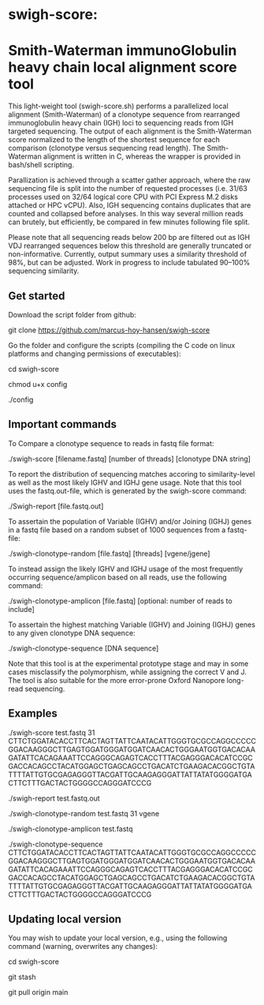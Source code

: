# swigh-score:
# Smith-Waterman immunoGlobulin heavy chain local alignment score tool

This light-weight tool (swigh-score.sh) performs a parallelized local alignment (Smith-Waterman) of a clonotype sequence from rearranged immunoglobulin heavy chain (IGH) loci to sequencing reads from IGH targeted sequencing. The output of each alignment is the Smith-Waterman score normalized to the length of the shortest sequence for each comparison (clonotype versus sequencing read length). The Smith-Waterman alignment is written in C, whereas the wrapper is provided in bash/shell scripting. 

Parallization is achieved through a scatter gather approach, where the raw sequencing file is split into the number of requested processes (i.e. 31/63 processes used on 32/64 logical core CPU with PCI Express M.2 disks attached or HPC vCPU). Also, IGH sequencing contains duplicates that are counted and collapsed before analyses. In this way several million reads can brutely, but efficiently, be compared in few minutes following file split. 

Please note that all sequencing reads below 200 bp are filtered out as IGH VDJ rearranged sequences below this threshold are generally truncated or non-informative. Currently, output summary uses a similarity threshold of 98%, but can be adjusted. Work in progress to include tabulated 90–100% sequencing similarity. 

## Get started
Download the script folder from github:

git clone https://github.com/marcus-hoy-hansen/swigh-score

Go the folder and configure the scripts (compiling the C code on linux platforms and changing permissions of executables):

cd swigh-score

chmod u+x config

./config


## Important commands
To Compare a clonotype sequence to reads in fastq file format: 

./swigh-score [filename.fastq] [number of threads] [clonotype DNA string]

To report the distribution of sequencing matches accoring to similarity-level as well as the most likely IGHV and IGHJ gene usage. Note that this tool uses the fastq.out-file, which is generated by the swigh-score command:

./Swigh-report [file.fastq.out]

To assertain the population of Variable (IGHV) and/or Joining (IGHJ) genes in a fastq file based on a random subset of 1000 sequences from a fastq-file:

./swigh-clonotype-random [file.fastq] [threads] [vgene/jgene]

To instead assign the likely IGHV and IGHJ usage of the most frequently occurring sequence/amplicon based on all reads, use the following command:

./swigh-clonotype-amplicon [file.fastq] [optional: number of reads to include]

To assertain the highest matching Variable (IGHV) and Joining (IGHJ) genes to any given clonotype DNA sequence:

./swigh-clonotype-sequence [DNA sequence]

Note that this tool is at the experimental prototype stage and may in some cases misclassify the polymorphism, while assigning the correct V and J. The tool is also suitable for the more error-prone Oxford Nanopore long-read sequencing.

## Examples
./swigh-score test.fastq 31 CTTCTGGATACACCTTCACTAGTTATTCAATACATTGGGTGCGCCAGGCCCCCGGACAAGGGCTTGAGTGGATGGGATGGATCAACACTGGGAATGGTGACACAAGATATTCACAGAAATTCCAGGGCAGAGTCACCTTTACGAGGGACACATCCGCGACCACAGCCTACATGGAGCTGAGCAGCCTGACATCTGAAGACACGGCTGTATTTTATTGTGCGAGAGGGTTACGATTGCAAGAGGGATTATTATATGGGGATGACTTCTTTGACTACTGGGGCCAGGGATCCCG

./swigh-report test.fastq.out

./swigh-clonotype-random test.fastq 31 vgene

./swigh-clonotype-amplicon test.fastq

./swigh-clonotype-sequence CTTCTGGATACACCTTCACTAGTTATTCAATACATTGGGTGCGCCAGGCCCCCGGACAAGGGCTTGAGTGGATGGGATGGATCAACACTGGGAATGGTGACACAAGATATTCACAGAAATTCCAGGGCAGAGTCACCTTTACGAGGGACACATCCGCGACCACAGCCTACATGGAGCTGAGCAGCCTGACATCTGAAGACACGGCTGTATTTTATTGTGCGAGAGGGTTACGATTGCAAGAGGGATTATTATATGGGGATGACTTCTTTGACTACTGGGGCCAGGGATCCCG

## Updating local version
You may wish to update your local version, e.g., using the following command (warning, overwrites any changes):


cd swigh-score

git stash

git pull origin main




